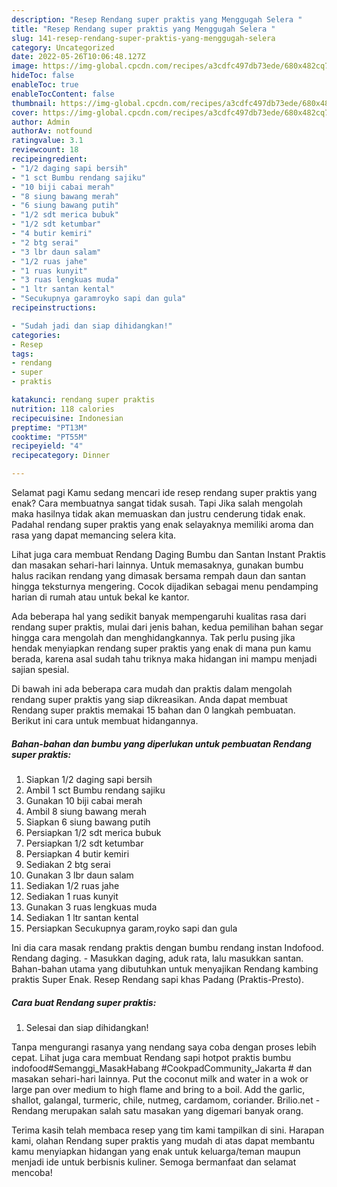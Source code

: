 ```yaml
---
description: "Resep Rendang super praktis yang Menggugah Selera "
title: "Resep Rendang super praktis yang Menggugah Selera "
slug: 141-resep-rendang-super-praktis-yang-menggugah-selera
category: Uncategorized
date: 2022-05-26T10:06:48.127Z
image: https://img-global.cpcdn.com/recipes/a3cdfc497db73ede/680x482cq70/rendang-super-praktis-foto-resep-utama.jpg
hideToc: false
enableToc: true
enableTocContent: false
thumbnail: https://img-global.cpcdn.com/recipes/a3cdfc497db73ede/680x482cq70/rendang-super-praktis-foto-resep-utama.jpg
cover: https://img-global.cpcdn.com/recipes/a3cdfc497db73ede/680x482cq70/rendang-super-praktis-foto-resep-utama.jpg
author: Admin
authorAv: notfound
ratingvalue: 3.1
reviewcount: 18
recipeingredient:
- "1/2 daging sapi bersih"
- "1 sct Bumbu rendang sajiku"
- "10 biji cabai merah"
- "8 siung bawang merah"
- "6 siung bawang putih"
- "1/2 sdt merica bubuk"
- "1/2 sdt ketumbar"
- "4 butir kemiri"
- "2 btg serai"
- "3 lbr daun salam"
- "1/2 ruas jahe"
- "1 ruas kunyit"
- "3 ruas lengkuas muda"
- "1 ltr santan kental"
- "Secukupnya garamroyko sapi dan gula"
recipeinstructions:

- "Sudah jadi dan siap dihidangkan!"
categories:
- Resep
tags:
- rendang
- super
- praktis

katakunci: rendang super praktis 
nutrition: 118 calories
recipecuisine: Indonesian
preptime: "PT13M"
cooktime: "PT55M"
recipeyield: "4"
recipecategory: Dinner

---
```



Selamat pagi Kamu sedang mencari ide resep rendang super praktis yang enak? Cara membuatnya sangat tidak susah. Tapi Jika salah mengolah maka hasilnya tidak akan memuaskan dan justru cenderung tidak enak. Padahal rendang super praktis yang enak selayaknya memiliki aroma dan rasa yang dapat memancing selera kita.


Lihat juga cara membuat Rendang Daging Bumbu dan Santan Instant Praktis dan masakan sehari-hari lainnya. Untuk memasaknya, gunakan bumbu halus racikan rendang yang dimasak bersama rempah daun dan santan hingga teksturnya mengering. Cocok dijadikan sebagai menu pendamping harian di rumah atau untuk bekal ke kantor.

Ada beberapa hal yang sedikit banyak mempengaruhi kualitas rasa dari rendang super praktis, mulai dari jenis bahan, kedua pemilihan bahan segar hingga cara mengolah dan menghidangkannya. Tak perlu pusing jika hendak menyiapkan rendang super praktis yang enak di mana pun kamu berada, karena asal sudah tahu triknya maka hidangan ini mampu menjadi sajian spesial.


Di bawah ini ada beberapa cara mudah dan praktis dalam mengolah rendang super praktis yang siap dikreasikan. Anda dapat membuat Rendang super praktis memakai 15 bahan dan 0 langkah pembuatan. Berikut ini cara untuk membuat hidangannya.

<!--inarticleads1-->

##### Bahan-bahan dan bumbu yang diperlukan untuk pembuatan Rendang super praktis:

1. Siapkan 1/2 daging sapi bersih
1. Ambil 1 sct Bumbu rendang sajiku
1. Gunakan 10 biji cabai merah
1. Ambil 8 siung bawang merah
1. Siapkan 6 siung bawang putih
1. Persiapkan 1/2 sdt merica bubuk
1. Persiapkan 1/2 sdt ketumbar
1. Persiapkan 4 butir kemiri
1. Sediakan 2 btg serai
1. Gunakan 3 lbr daun salam
1. Sediakan 1/2 ruas jahe
1. Sediakan 1 ruas kunyit
1. Gunakan 3 ruas lengkuas muda
1. Sediakan 1 ltr santan kental
1. Persiapkan Secukupnya garam,royko sapi dan gula


Ini dia cara masak rendang praktis dengan bumbu rendang instan Indofood. Rendang daging. - Masukkan daging, aduk rata, lalu masukkan santan. Bahan-bahan utama yang dibutuhkan untuk menyajikan Rendang kambing praktis Super Enak. Resep Rendang sapi khas Padang (Praktis-Presto). 

<!--inarticleads2-->

##### Cara buat Rendang super praktis:


1. Selesai dan siap dihidangkan!

Tanpa mengurangi rasanya yang nendang saya coba dengan proses lebih cepat. Lihat juga cara membuat Rendang sapi hotpot praktis bumbu indofood#Semanggi_MasakHabang #CookpadCommunity_Jakarta # dan masakan sehari-hari lainnya. Put the coconut milk and water in a wok or large pan over medium to high flame and bring to a boil. Add the garlic, shallot, galangal, turmeric, chile, nutmeg, cardamom, coriander. Brilio.net - Rendang merupakan salah satu masakan yang digemari banyak orang. 

Terima kasih telah membaca resep yang tim kami tampilkan di sini. Harapan kami, olahan Rendang super praktis yang mudah di atas dapat membantu kamu menyiapkan hidangan yang enak untuk keluarga/teman maupun menjadi ide untuk berbisnis kuliner. Semoga bermanfaat dan selamat mencoba!
